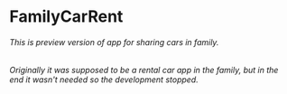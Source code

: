 # FamilyCarRent 

###### This is preview version of app for sharing cars in family.
###### Originally it was supposed to be a rental car app in the family, but in the end it wasn't needed so the development stopped.
